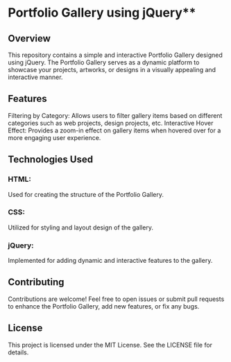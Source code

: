 # Portfolio Gallery using jQuery**

## Overview
This repository contains a simple and interactive Portfolio Gallery designed using jQuery. The Portfolio Gallery serves as a dynamic platform to showcase your projects, artworks, or designs in a visually appealing and interactive manner.

## Features
Filtering by Category: Allows users to filter gallery items based on different categories such as web projects, design projects, etc.
Interactive Hover Effect: Provides a zoom-in effect on gallery items when hovered over for a more engaging user experience.

## Technologies Used
### HTML: 
Used for creating the structure of the Portfolio Gallery.
### CSS:
Utilized for styling and layout design of the gallery.
### jQuery: 
Implemented for adding dynamic and interactive features to the gallery.

## Contributing
Contributions are welcome! Feel free to open issues or submit pull requests to enhance the Portfolio Gallery, add new features, or fix any bugs.

## License
This project is licensed under the MIT License. See the LICENSE file for details.


